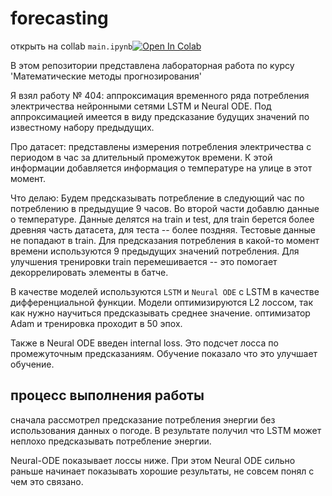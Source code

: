 # forecasting


открыть на collab `main.ipynb`[![Open In Colab](https://colab.research.google.com/assets/colab-badge.svg)](https://colab.research.google.com/github/xxamxam/forecasting/blob/main/main.ipynb) 


В этом репозитории представлена лабораторная работа по курсу 'Математические методы прогнозирования'

Я взял работу № 404: аппроксимация временного ряда потребления электричества нейронными сетями LSTM и Neural ODE. Под аппроксимацией имеется в виду предсказание будущих значений по известному набору предыдущих.

Про датасет: представлены измерения потребления электричества с периодом в час за длительный промежуток времени. К этой информации добавляется информация о температуре на улице в этот момент. 

Что делаю: Будем предсказывать потребление в следующий час  по потреблению в предыдущие 9 часов. Во второй части добавлю данные о температуре. Данные делятся на train и test, для train берется более древняя часть датасета, для теста -- более поздняя. Тестовые данные не попадают в train. Для предсказания потребления в какой-то момент времени используются 9 предыдущих значений потребления. Для улучшения тренировки train перемешивается -- это помогает декоррелировать элементы в батче.

В качестве моделей используются `LSTM` и `Neural ODE` с LSTM  в качестве дифференциальной функции. Модели оптимизируются L2 лоссом, так как нужно научиться предсказывать среднее значение. оптимизатор Adam и тренировка проходит в 50 эпох.

Также в Neural ODE введен internal loss. Это подсчет лосса по промежуточным предсказаниям. Обучение показало что это улучшает обучение.

## процесс выполнения работы
сначала рассмотрел предсказание потребления энергии без использования данных о погоде. В результате получил что LSTM может неплохо предсказывать потребление энергии. 

Neural-ODE показывает лоссы ниже. При этом Neural ODE сильно раньше начинает показывать хорошие результаты, не совсем понял с чем это связано. 

